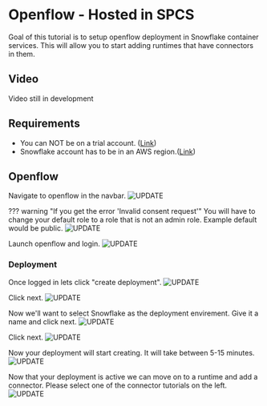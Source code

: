 # Openflow - Hosted in SPCS
Goal of this tutorial is to setup openflow deployment in Snowflake container services. This will allow you to start adding runtimes that have connectors in them.

## Video
Video still in development

## Requirements 
- You can NOT be on a trial account. ([Link](https://docs.snowflake.com/en/developer-guide/snowpark-container-services/overview))
- Snowflake account has to be in an AWS region.([Link](https://docs.snowflake.com/en/developer-guide/snowpark-container-services/overview#available-regions))

## Openflow
Navigate to openflow in the navbar.
![UPDATE](images/01.png)

??? warning "If you get the error 'Invalid consent request'"
    You will have to change your default role to a role that is not an admin role. Example default would be public.
    ![UPDATE](images/00.png)


Launch openflow and login.
![UPDATE](images/02.png)

### Deployment
Once logged in lets click "create deployment".
![UPDATE](images/03.png)

Click next.
![UPDATE](images/04.png)

Now we'll want to select Snowflake as the deployment envirement. Give it a name and click next.
![UPDATE](images/05.png)

Click next.
![UPDATE](images/06.png)

Now your deployment will start creating. It will take between 5-15 minutes.
![UPDATE](images/07.png)

Now that your deployment is active we can move on to a runtime and add a connector. Please select one of the connector tutorials on the left.
![UPDATE](images/08.png)